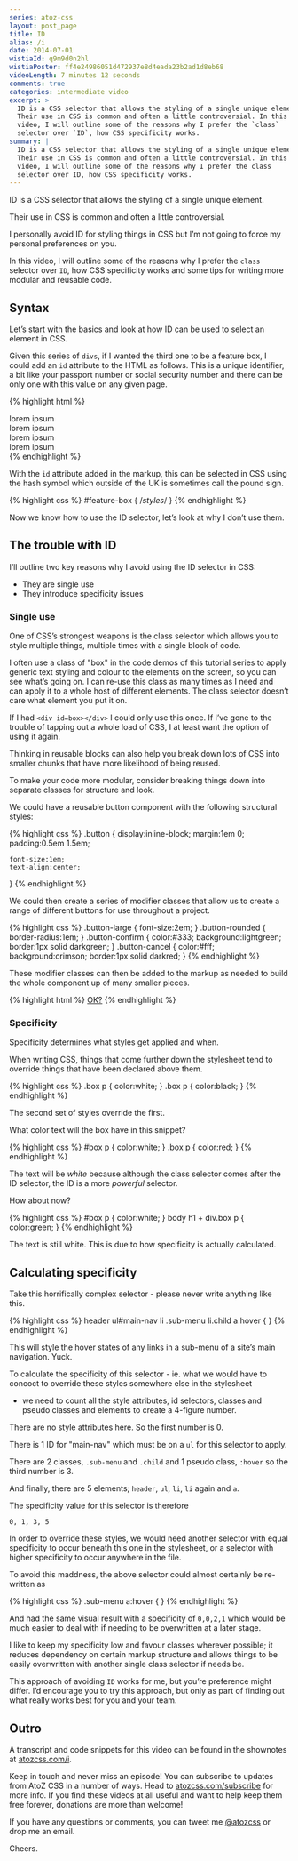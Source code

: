 ```yaml
---
series: atoz-css
layout: post_page
title: ID
alias: /i
date: 2014-07-01
wistiaId: q9m9d0n2hl
wistiaPoster: ff4e24986051d472937e8d4eada23b2ad1d8eb68
videoLength: 7 minutes 12 seconds
comments: true
categories: intermediate video
excerpt: >
  ID is a CSS selector that allows the styling of a single unique element. 
  Their use in CSS is common and often a little controversial. In this 
  video, I will outline some of the reasons why I prefer the `class`
  selector over `ID`, how CSS specificity works. 
summary: |
  ID is a CSS selector that allows the styling of a single unique element. 
  Their use in CSS is common and often a little controversial. In this 
  video, I will outline some of the reasons why I prefer the class
  selector over ID, how CSS specificity works. 
---
```


ID is a CSS selector that allows the styling of a single unique element.

Their use in CSS is common and often a little controversial.

I personally avoid ID for styling things in CSS but I’m not going to
force my personal preferences on you.

In this video, I will outline some of the reasons why I prefer the
`class` selector over `ID`, how CSS specificity works and some tips for
writing more modular and reusable code.

## Syntax

Let’s start with the basics and look at how ID can be used to select an
element in CSS.

Given this series of `divs`, if I wanted the third one to be a feature
box, I could add an `id` attribute to the HTML as follows. This is a
unique identifier, a bit like your passport number or social security
number and there can be only one with this value on any given page.

{% highlight html %}
<div>lorem ipsum</div>
<div>lorem ipsum</div>
<div id="feature-box" class="box">lorem ipsum</div>
<div>lorem ipsum</div>
{% endhighlight %}

With the `id` attribute added in the markup, this can be selected in CSS
using the hash symbol which outside of the UK is sometimes call the
pound sign.

{% highlight css %}
#feature-box {
	/*styles*/
}
{% endhighlight %}

Now we know how to use the ID selector, let’s look at why I don’t use
them.

## The trouble with ID

I’ll outline two key reasons why I avoid using the ID selector in CSS:

* They are single use
* They introduce specificity issues

### Single use

One of CSS’s strongest weapons is the class selector which allows you to
style multiple things, multiple times with a single block of code.

I often use a class of "box" in the code demos of this tutorial series
to apply generic text styling and colour to the elements on the screen,
so you can see what’s going on. I can re-use this class as many times as
I need and can apply it to a whole host of different elements. The class
selector doesn’t care what element you put it on.

If I had `<div id=box></div>` I could only use this once. If I’ve gone
to the trouble of tapping out a whole load of CSS, I at least want the
option of using it again.

Thinking in reusable blocks can also help you break down lots of CSS
into smaller chunks that have more likelihood of being reused. 

To make your code more modular, consider breaking things down into
separate classes for structure and look.

We could have a reusable button component with the following structural
styles:

{% highlight css %}
.button {
	display:inline-block;
	margin:1em 0;
	padding:0.5em 1.5em;

	font-size:1em;
	text-align:center;
}
{% endhighlight %}

We could then create a series of modifier classes that allow us to
create a range of different buttons for use throughout a project.

{% highlight css %}
.button-large {
	font-size:2em;
}
.button-rounded {
	border-radius:1em;
}
.button-confirm {
	color:#333;
	background:lightgreen;
	border:1px solid darkgreen;
}
.button-cancel {
	color:#fff;
	background:crimson;
	border:1px solid darkred;
}
{% endhighlight %}

These modifier classes can then be added to the markup as needed to
build the whole component up of many smaller pieces.

{% highlight html %}
<a href="#" class="button button-large button-confirm">OK?</a>
{% endhighlight %}

### Specificity

Specificity determines what styles get applied and when.

When writing CSS, things that come further down the stylesheet tend to
override things that have been declared above them.

{% highlight css %}
.box p { color:white; }
.box p { color:black; }
{% endhighlight %}

The second set of styles override the first. 

What color text will the box have in this snippet?

{% highlight css %}
#box p { color:white; }
.box p { color:red; }
{% endhighlight %}

The text will be *white* because although the class selector comes
after the ID selector, the ID is a more *powerful* selector.

How about now?

{% highlight css %}
#box p { color:white; }
body h1 + div.box p { color:green; }
{% endhighlight %}

The text is still white. This is due to how specificity is
actually calculated.

## Calculating specificity

Take this horrifically complex selector - please never write anything
like this.

{% highlight css %}
header ul#main-nav li .sub-menu li.child a:hover { }
{% endhighlight %}

This will style the hover states of any links in a sub-menu of a site’s
main navigation. Yuck.

To calculate the specificity of this selector - ie. what we would have to 
concoct to override these styles somewhere else in the stylesheet
- we need to count all the style attributes, id selectors, classes and
pseudo classes and elements to create a 4-figure number.

There are no style attributes here. So the first number is 0.

There is 1 ID for "main-nav" which must be on a `ul` for this selector
to apply.

There are 2 classes, `.sub-menu` and `.child` and 1 pseudo class,
`:hover` so the third number is 3.

And finally, there are 5 elements; `header`, `ul`, `li`, `li` again and
`a`.

The specificity value for this selector is therefore

	0, 1, 3, 5

In order to override these styles, we would need another selector with
equal specificity to occur beneath this one in the stylesheet, or
a selector with higher specificity to occur anywhere in the file.

To avoid this maddness, the above selector could almost certainly be
re-written as

{% highlight css %}
.sub-menu a:hover { }
{% endhighlight %}

And had the same visual result with a specificity of `0,0,2,1` which
would be much easier to deal with if needing to be overwritten at
a later stage.

I like to keep my specificity low and favour classes wherever
possible; it reduces dependency on certain markup structure and allows
things to be easily overwritten with another single class selector if
needs be.

This approach of avoiding `ID` works for me, but you’re preference might
differ. I’d encourage you to try this approach, but only as part of
finding out what really works best for you and your team.

## Outro

A transcript and code snippets for this video can be found in the
shownotes at [atozcss.com/i](http://www.atozcss.com/i).

Keep in touch and never miss an episode! You can subscribe to updates
from AtoZ CSS in a number of ways. Head to
[atozcss.com/subscribe](http://www.atozcss.com/subscribe) for more info.
If you find these videos at all useful and want to help keep them free
forever, donations are more than welcome!

If you have any questions or comments, you can tweet me
[@atozcss](http://www.twitter.com/atozcss) or
drop me an email.

Cheers.

